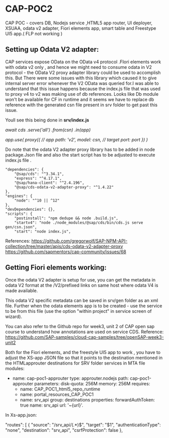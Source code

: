 # CAP-POC2
CAP POC - covers DB, Nodejs service ,HTML5 app router, UI deployer, XSUAA, odata v2 adapter, Fiori elements app, smart table and Freestype UI5 app.( FLP not working )

## Setting up Odata V2 adapter:
CAP services expose OData on the  OData v4 protocol .FIori elements work with odata v2 only , and hence we might need to consume odata in V2 protocol -  the OData V2 proxy adapter library could be used to accomplish this. But There were some issues with this library which caused it to give internal server error whenever the V2 OData was queried for.I was able to understand that this issue happens because the index.js file that was used to proxy v4 to v2 was making use of db references. Looks like Db module won't be available for CF in runtime and it seems we have to replace db reference with the generated csn file present in srv folder to get past this issue. 
 
 Youll see this being done in <B> srv/index.js </B>
 
 <I>  await cds
    .serve('all')
    .from(csn)
    .in(app)
</I> 

<I> 
  app.use(
    proxy({
      // app
      path: 'v2',
      model: csn,
      // target
      port: port
    })
  )
  </I> 
  
  Do note that the odata V2 adapter proxy library has to be added in node package.Json file and also the start script has to be adjusted to execute index.js file .
  
  	"dependencies": {
		"@sap/cds": "^3.34.1",
		"express": "^4.17.1",
		"@sap/hana-client": "^2.4.196",
		"@sap/cds-odata-v2-adapter-proxy": "^1.4.22"
	},
	"engines": {
		"node": "^10 || ^12"
	},
	"devDependencies": {},
	"scripts": {
		"postinstall": "npm dedupe && node .build.js",
		"startv4": "node ./node_modules/@sap/cds/bin/cds.js serve gen/csn.json",
		"start": "node index.js",

References:
https://github.com/gregorwolf/SAP-NPM-API-collection/tree/master/apis/cds-odata-v2-adapter-proxy 
https://github.com/sapmentors/cap-community/issues/68

## Getting Fiori elements working: 

Once the odata V2 adapter is setup for use, you can get the metadata in odata V2 format at the /V2/prefixed links on same host where odata V4 is made available.

This odata V2 specific metadata can be saved in srv/gen folder as an xml file.  Further when the odata elements app is to be 
created - use the service to be from this file (use the option "within project" in service screen of wizard). 

You can also refer to the Github repo for week3, unit 2  of  CAP open sap course to understand how annotations are used 
on service CDS.
Reference: https://github.com/SAP-samples/cloud-cap-samples/tree/openSAP-week3-unit2 

Both for the Fiori elements, and the freestyle UI5 app to work , you have to adjust the XS-app JSON file so that it points to the
destination mentioned in the HTMLapprouter destinations for SRV folder services in MTA file
modules:
  - name: cap-poc1-approuter
    type: approuter.nodejs
    path: cap-poc1-approuter
    parameters:
      disk-quota: 256M
      memory: 256M
    requires:
      - name: CAP_POC1_html5_repo_runtime
      - name: portal_resources_CAP_POC1
      - name: srv_api
        group: destinations
        properties:
          forwardAuthToken: true
          name: srv_api
          url: '~{url}'.
	  
	  
In Xs-app.json:

 "routes": [
    {
      "source": "/srv_api/(.*)$",
      "target": "$1",
      "authenticationType": "none",
      "destination": "srv_api",
      "csrfProtection": false
    },




